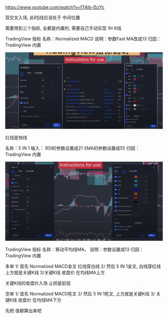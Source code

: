 https://www.youtube.com/watch?v=fT4jb-I5zYc





双交叉入场, 此时j线应该处于 中间位置






















需要用到三个指标, 全都是内置的, 需要自己手动实现
1H K线


TradingView 指标
名称：Normalized MACD
说明：参数Fast MA改成13
归因：TradingView 内置

![](../../assets/Pasted%20image%2020240516234932.png)

红线是快线




名称：5 IN 1
输入： RSI的参数设置成21
            SMA的参数设置成55
归因：TradingView 内置

![](../../assets/Pasted%20image%2020240516235330.png)


TradingView 指标
名称：移动平均线MA，
说明：参数设置成13
归因：TradingView 内置

多单
1/ 首先  Normalized MACD金叉  红线穿白线
2/ 然后 5 IN 1金叉,  白线穿红线 上方就是关键K线
3/关键K线 收盘价 在均线MA上方

关键K线的收盘价入场
止损是前低



空单
1/ 首先 Normalized MACD死叉
2/ 然后 5 IN 1死叉, 上方就是关键K线
3/ 关键K线 收盘价  在均线MA下方



先把 值都算出来吧